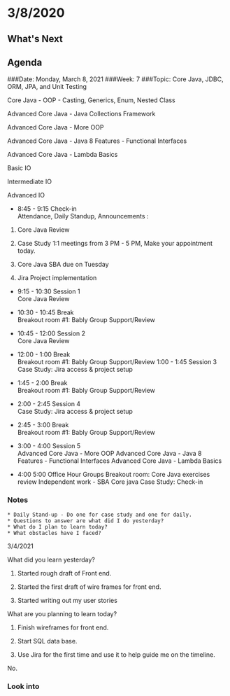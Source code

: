 # 3/8/2020 
## What's Next
###
## Agenda	
###Date:	Monday, March 8, 2021
###Week:	 7 
###Topic: Core Java, JDBC, ORM, JPA, and Unit Testing


 	 	 	 	
Core Java - OOP - Casting, Generics, Enum, Nested Class

Advanced Core Java - Java Collections Framework

Advanced Core Java - More OOP

Advanced Core Java - Java 8 Features - Functional Interfaces

Advanced Core Java - Lambda Basics

Basic IO

Intermediate IO

Advanced IO

 	 		
 

- 8:45	-	9:15	Check-in	
Attendance,
Daily Standup,
Announcements :

1. Core Java Review

2. Case Study 1:1 meetings from 3 PM - 5 PM, Make your appointment today.

3. Core Java SBA due on Tuesday

4. Jira Project implementation

- 9:15	-	10:30	Session 1	
Core Java Review

- 10:30	-	10:45	Break	
Breakout room #1: Bably
Group Support/Review

- 10:45	-	12:00	Session 2	
Core Java Review                          

- 12:00	-	1:00	Break	
Breakout room #1: Bably
Group Support/Review
1:00	-	1:45	Session 3	
Case Study: Jira access & project setup

              

- 1:45	-	2:00	Break	
Breakout room #1: Bably
Group Support/Review
- 2:00	-	2:45	Session 4	
Case Study: Jira access & project setup

- 2:45	-	3:00	Break	
Breakout room #1: Bably
Group Support/Review

- 3:00	-	4:00	Session 5	
Advanced Core Java - More OOP
Advanced Core Java - Java 8 Features - Functional Interfaces
Advanced Core Java - Lambda Basics

- 4:00	 	5:00	Office Hour	
Groups Breakout room: Core Java exercises review
Independent work - SBA Core java
Case Study: Check-in
### Notes

	* Daily Stand-up - Do one for case study and one for daily.
	* Questions to answer are what did I do yesterday?
	* What do I plan to learn today?
	* What obstacles have I faced?

3/4/2021

What did you learn yesterday? 

1. Started rough draft of Front end.

2. Started the first draft of wire frames for front end.

3. Started writing out my user stories

What are you planning to learn today?

1. Finish wireframes for front end.

2. Start SQL data base.

3. Use Jira for the first time and use it to help guide me on the timeline.

No.

### Look into